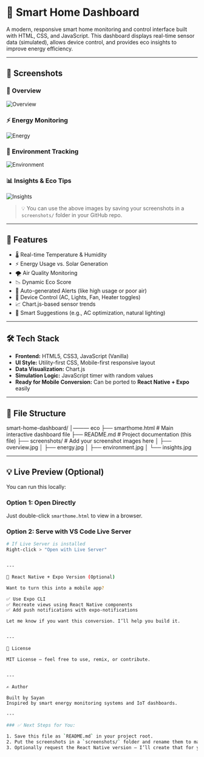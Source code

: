 # 🏡 Smart Home Dashboard

A modern, responsive smart home monitoring and control interface built with HTML, CSS, and JavaScript. This dashboard displays real-time sensor data (simulated), allows device control, and provides eco insights to improve energy efficiency.

---

## 📸 Screenshots

### 📍 Overview
![Overview](.eco/screenshots/overview.jpg)

### ⚡ Energy Monitoring
![Energy](.eco/screenshots/energy.jpg)

### 🍃 Environment Tracking
![Environment](.eco/screenshots/environment.jpg)

### 📊 Insights & Eco Tips
![Insights](.eco/screenshots/insights.jpg)

> 💡 You can use the above images by saving your screenshots in a `screenshots/` folder in your GitHub repo.

---

## 🚀 Features

- 🌡️ Real-time Temperature & Humidity
- ⚡ Energy Usage vs. Solar Generation
- 🌪️ Air Quality Monitoring
- 📉 Dynamic Eco Score
- 📢 Auto-generated Alerts (like high usage or poor air)
- 🔌 Device Control (AC, Lights, Fan, Heater toggles)
- 📈 Chart.js-based sensor trends
- 🧠 Smart Suggestions (e.g., AC optimization, natural lighting)

---

## 🛠 Tech Stack

- **Frontend:** HTML5, CSS3, JavaScript (Vanilla)
- **UI Style:** Utility-first CSS, Mobile-first responsive layout
- **Data Visualization:** Chart.js
- **Simulation Logic:** JavaScript timer with random values
- **Ready for Mobile Conversion:** Can be ported to **React Native + Expo** easily

---

## 📂 File Structure

smart-home-dashboard/ │——— eco ├── smarthome.html          # Main interactive dashboard file ├── README.md                     # Project documentation (this file) ├── screenshots/                  # Add your screenshot images here │   ├── overview.jpg │   ├── energy.jpg │   ├── environment.jpg │   └── insights.jpg

---

## 💡 Live Preview (Optional)

You can run this locally:

### Option 1: Open Directly  
Just double-click `smarthome.html` to view in a browser.

### Option 2: Serve with VS Code Live Server  
```bash
# If Live Server is installed
Right-click > "Open with Live Server"


---

📱 React Native + Expo Version (Optional)

Want to turn this into a mobile app?

✅ Use Expo CLI
✅ Recreate views using React Native components
✅ Add push notifications with expo-notifications

Let me know if you want this conversion. I’ll help you build it.


---

📃 License

MIT License — feel free to use, remix, or contribute.


---

✍️ Author

Built by Sayan
Inspired by smart energy monitoring systems and IoT dashboards.

---

### ✅ Next Steps for You:

1. Save this file as `README.md` in your project root.
2. Put the screenshots in a `screenshots/` folder and rename them to match the paths (`overview.jpg`, etc.).
3. Optionally request the React Native version — I’ll create that for you too.
